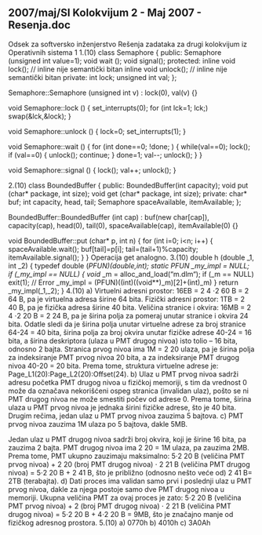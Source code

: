 2007/maj/SI Kolokvijum 2 - Maj 2007 - Resenja.doc
--------------------------------------------------------------------------------


Odsek za softversko inženjerstvo
Rešenja zadataka za drugi kolokvijum iz
Operativnih sistema 1
1.(10)
class Semaphore {
public:
  Semaphore  (unsigned int value=1);
  void wait  ();
  void signal();
protected:
  inline void lock();    // inline nije semantički bitan
  inline void unlock();  // inline nije semantički bitan
private:
  int lock;
  unsigned int val;
};

Semaphore::Semaphore (unsigned int v) : lock(0), val(v) {}

void Semaphore::lock () {
  set_interrupts(0);
  for (int lck=1; lck;) swap(&lck,&lock);
}

void Semaphore::unlock () {
  lock=0;
  set_interrupts(1);
}

void Semaphore::wait () {
  for (int done==0; !done; ) {
    while(val==0);
    lock();
      if (val==0) { unlock(); continue; }
      done=1;
      val--;
    unlock();
  }
}

void Semaphore::signal () {
  lock();
  val++;
  unlock();
}

2.(10)
class BoundedBuffer {
public:
  BoundedBuffer(int capacity);
  void put (char* package, int size);
  void get (char* package, int size);
private:
  char* buf;
  int capacity, head, tail;
  Semaphore spaceAvailable, itemAvailable;
};

BoundedBuffer::BoundedBuffer (int cap) :
  buf(new char[cap]), capacity(cap), head(0), tail(0),
  spaceAvailable(cap), itemAvailable(0) {}

void BoundedBuffer::put (char* p, int n) {
  for (int i=0; i<n; i++) {
    spaceAvailable.wait();
    buf[tail]=p[i];
    tail=(tail+1)%capacity;
    itemAvailable.signal();
  }
}
Operacija get analogno.
3.(10)
double h (double _1,   int _2) {
  typedef double (*PFUN)(double,int);
  static PFUN _my_impl = NULL;
  if (_my_impl == NULL) {
    void* _m = alloc_and_load(“m.dlm“);
    if (_m ==   NULL) exit(1);  // Error
    _my_impl = (PFUN)((int)((void**)_m)[2]+(int)_m)
  }
  return _my_impl(_1,_2);
}
4.(10)
a)
Virtuelni adresni prostor: 16EB = 2
4
⋅2
60
B = 2
64
B, pa je virtuelna adresa širine 64 bita.
Fizički adresni prostor: 1TB = 2
40
B, pa je fizička adresa širine 40 bita.
Veličina stranice i okvira: 16MB = 2
4
⋅2
20
B = 2
24
B, pa je širina polja za pomeraj unutar stranice i
okvira 24 bita.
Odatle sledi da je širina polja unutar virtuelne adrese za broj stranice 64-24 = 40 bita, širina polja za
broj okvira unutar fizičke adrese 40-24 = 16 bita, a širina deskriptora (ulaza u PMT drugog nivoa)
isto tolio – 16 bita, odnosno 2 bajta.
Stranica prvog nivoa ima 1M = 2
20
 ulaza, pa je širina polja za indeksiranje PMT prvog nivoa 20
bita, a za indeksiranje PMT drugog nivoa 40-20 = 20 bita.
Prema tome, struktura virtuelne adrese je: Page_L1(20):Page_L2(20):Offset(24).
b) Ulaz u PMT prvog nivoa sadrži adresu početka PMT drugog nivoa u fizičkoj memoriji, s
tim da vrednost 0 može da označava nekorišćeni ospeg stranica (invalidan ulaz), pošto se ni PMT
drugog nivoa ne može smestiti počev od adrese 0. Prema tome, širina ulaza u PMT prvog nivoa je
jednaka širini fizičke adrese, što je 40 bita. Drugim rečima, jedan ulaz u PMT prvog nivoa zauzima
5 bajtova.
c) PMT prvog nivoa zauzima 1M ulaza po 5 bajtova, dakle 5MB.

Jedan ulaz u PMT drugog nivoa sadrži broj okvira, koji je širine 16 bita, pa zauzima 2 bajta.
PMT drugog nivoa ima 2
20
 = 1M ulaza, pa zauzima 2MB.
Prema tome, PMT ukupno zauzimaju maksimalno:
5⋅2
20
B (veličina PMT prvog nivoa) + 2
20
 (broj PMT drugog nivoa) ⋅ 2
21
B (veličina PMT drugog
nivoa) = 5⋅2
20
B + 2
41
B, što je približno (odnosno nešto veće od) 2
41
B= 2TB (terabajta).
d) Dati proces ima validan samo prvi i poslednji ulaz u PMT prvog nivoa, dakle za njega postoje
samo dve PMT drugog nivoa u memoriji. Ukupna veličina PMT za ovaj proces je zato:
5⋅2
20
B (veličina PMT prvog nivoa) + 2 (broj PMT drugog nivoa) ⋅ 2
21
B (veličina PMT drugog
nivoa) = 5⋅2
20
B + 4⋅2
20
B = 9MB, što je značajno manje od fizičkog adresnog prostora.
5.(10) a) 0770h b) 4010h c) 3A0Ah
